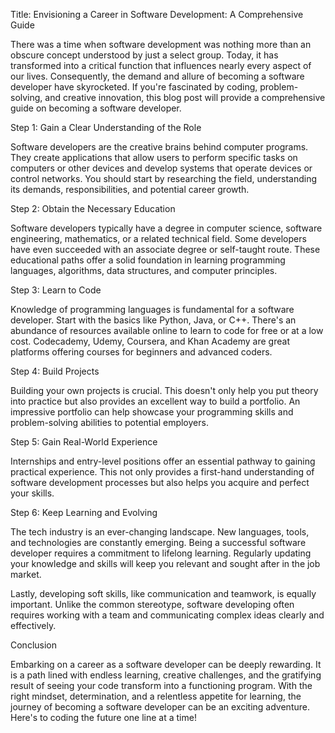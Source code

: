 Title: Envisioning a Career in Software Development: A Comprehensive Guide

There was a time when software development was nothing more than an obscure concept understood by just a select group. Today, it has transformed into a critical function that influences nearly every aspect of our lives. Consequently, the demand and allure of becoming a software developer have skyrocketed. If you're fascinated by coding, problem-solving, and creative innovation, this blog post will provide a comprehensive guide on becoming a software developer. 

Step 1: Gain a Clear Understanding of the Role 

Software developers are the creative brains behind computer programs. They create applications that allow users to perform specific tasks on computers or other devices and develop systems that operate devices or control networks. You should start by researching the field, understanding its demands, responsibilities, and potential career growth. 

Step 2: Obtain the Necessary Education

Software developers typically have a degree in computer science, software engineering, mathematics, or a related technical field. Some developers have even succeeded with an associate degree or self-taught route. These educational paths offer a solid foundation in learning programming languages, algorithms, data structures, and computer principles. 

Step 3: Learn to Code

Knowledge of programming languages is fundamental for a software developer. Start with the basics like Python, Java, or C++. There's an abundance of resources available online to learn to code for free or at a low cost. Codecademy, Udemy, Coursera, and Khan Academy are great platforms offering courses for beginners and advanced coders. 

Step 4: Build Projects 

Building your own projects is crucial. This doesn't only help you put theory into practice but also provides an excellent way to build a portfolio. An impressive portfolio can help showcase your programming skills and problem-solving abilities to potential employers.

Step 5: Gain Real-World Experience

Internships and entry-level positions offer an essential pathway to gaining practical experience. This not only provides a first-hand understanding of software development processes but also helps you acquire and perfect your skills.

Step 6: Keep Learning and Evolving 

The tech industry is an ever-changing landscape. New languages, tools, and technologies are constantly emerging. Being a successful software developer requires a commitment to lifelong learning. Regularly updating your knowledge and skills will keep you relevant and sought after in the job market. 

Lastly, developing soft skills, like communication and teamwork, is equally important. Unlike the common stereotype, software developing often requires working with a team and communicating complex ideas clearly and effectively.

Conclusion

Embarking on a career as a software developer can be deeply rewarding. It is a path lined with endless learning, creative challenges, and the gratifying result of seeing your code transform into a functioning program. With the right mindset, determination, and a relentless appetite for learning, the journey of becoming a software developer can be an exciting adventure. Here's to coding the future one line at a time!